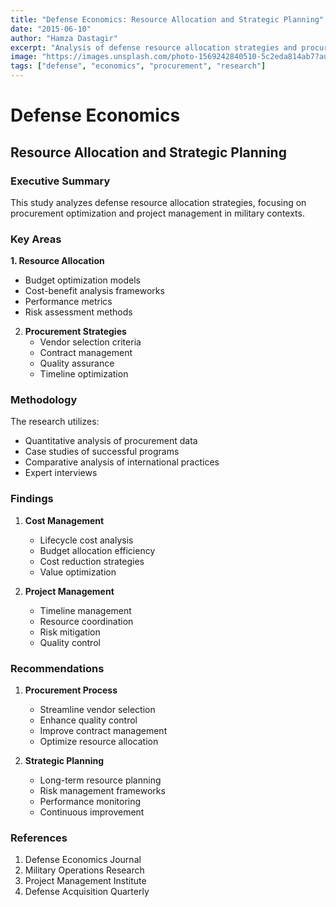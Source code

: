 ```yaml
---
title: "Defense Economics: Resource Allocation and Strategic Planning"
date: "2015-06-10"
author: "Hamza Dastagir"
excerpt: "Analysis of defense resource allocation strategies and procurement optimization."
image: "https://images.unsplash.com/photo-1569242840510-5c2eda814ab7?auto=format&fit=crop&q=80&w=2000"
tags: ["defense", "economics", "procurement", "research"]
---
```


# Defense Economics
## Resource Allocation and Strategic Planning

### Executive Summary

This study analyzes defense resource allocation strategies, focusing on procurement optimization and project management in military contexts.

### Key Areas

**1. Resource Allocation**
   - Budget optimization models
   - Cost-benefit analysis frameworks
   - Performance metrics
   - Risk assessment methods

2. **Procurement Strategies**
   - Vendor selection criteria
   - Contract management
   - Quality assurance
   - Timeline optimization

### Methodology

The research utilizes:
- Quantitative analysis of procurement data
- Case studies of successful programs
- Comparative analysis of international practices
- Expert interviews

### Findings

1. **Cost Management**
   - Lifecycle cost analysis
   - Budget allocation efficiency
   - Cost reduction strategies
   - Value optimization

2. **Project Management**
   - Timeline management
   - Resource coordination
   - Risk mitigation
   - Quality control

### Recommendations

1. **Procurement Process**
   - Streamline vendor selection
   - Enhance quality control
   - Improve contract management
   - Optimize resource allocation

2. **Strategic Planning**
   - Long-term resource planning
   - Risk management frameworks
   - Performance monitoring
   - Continuous improvement

### References

1. Defense Economics Journal
2. Military Operations Research
3. Project Management Institute
4. Defense Acquisition Quarterly